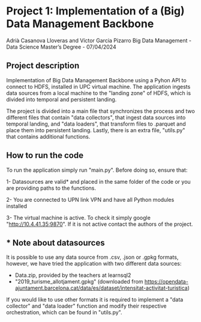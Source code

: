 # Project 1: Implementation of a (Big) Data Management Backbone #
Adrià Casanova Lloveras and Víctor Garcia Pizarro
Big Data Management - Data Science Master’s Degree - 07/04/2024

## Project description ##
Implementation of Big Data Management Backbone using a Pyhon API to connect to HDFS, 
installed in UPC virtual machine. The application ingests data sources from a local 
machine to the "landing zone" of HDFS, which is divided into temporal and persistent landing.

The project is divided into a main file that synchronizes the process and two different files 
that contain "data collectors", that ingest data sources into temporal landing, 
and "data loaders", that transform files to .parquet and place them into persistent landing. 
Lastly, there is an extra file, "utils.py" that contains additional functions. 


## How to run the code ##
To run the application simply run "main.py". Before doing so, ensure that:

1- Datasources are valid* and placed in the same folder of the code or you are
providing paths to the functions.

2- You are connected to UPN link VPN and have all Python modules installed

3- The virtual machine is active. To check it simply google "http://10.4.41.35:9870". 
If it is not active contact the authors of the project.


## * Note about datasources ###
It is possible to use any data source from .csv, .json or .gpkg formats, however, we 
have tried the application with two different data sources:
- Data.zip, provided by the teachers at learnsql2
- "2019_turisme_allotjament.gpkg" (downloaded from
https://opendata-ajuntament.barcelona.cat/data/es/dataset/intensitat-activitat-turistica)

If you would like to use other formats it is required to implement a "data collector" 
and "data loader" function and modify their respective orchestration, which can be found in "utils.py".


